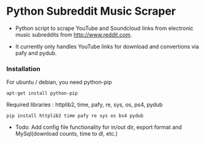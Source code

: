Python Subreddit Music Scraper
======

* Python script to scrape YouTube and Soundcloud links from electronic music subreddits from http://www.reddit.com.

* It currently only handles YouTube links for download and convertions via pafy and pydub.

### Installation

For ubuntu / debian, you need python-pip

    apt-get install python-pip

Required libraries :  httplib2, time, pafy, re, sys, os, ps4, pydub

    pip install httplib2 time pafy re sys os bs4 pydub




* Todo: Add config file functionality for in/out dir, export format and MySql(download counts, time to dl, etc.)
